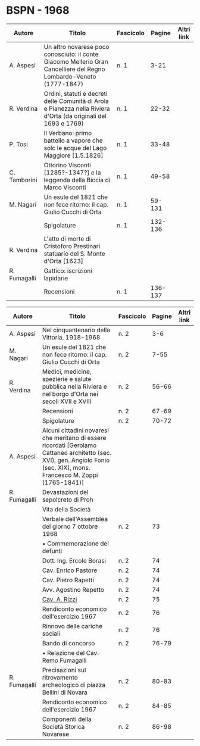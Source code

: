 # BSPN - 1968

| Autore       | Titolo                                                                                                              | Fascicolo | Pagine  | Altri link |
|--------------|---------------------------------------------------------------------------------------------------------------------|-----------|---------|------------|
| A. Aspesi    | Un altro novarese poco conosciuto: il conte Giacomo Mellerio Gran Cancelliere del Regno Lombardo-Veneto (1777-1847) | n. 1      | 3-21    |            |
| R. Verdina   | Ordini, statuti e decreti delle Comunità di Arola e Pianezza nella Riviera d'Orta (da originali del 1693 e 1769)    | n. 1      | 22-32   |            |
| P. Tosi      | Il Verbano: primo battello a vapore che solc le acque del Lago Maggiore [1.5.1826]                                  | n. 1      | 33-48   |            |
| C. Tamborini | Ottorino Visconti [1285?-1347?] e la leggenda della Biccia di Marco Visconti                                        | n. 1      | 49-58   |            |
| M. Nagari    | Un esule del 1821 che non fece ritorno: il cap. Giulio Cucchi di Orta                                               | n. 1      | 59-131  |            |
|              | Spigolature                                                                                                         | n. 1      | 132-136 |            |
| R. Verdina   | L'atto di morte di Cristoforo Prestinari statuario del S. Monte d'Orta [1623]                                       |           |         |            |
| R. Fumagalli | Gattico: iscrizioni lapidarie                                                                                       |           |         |            |
|              | Recensioni                                                                                                          | n. 1      | 136-137 |            |

| Autore       | Titolo                                                                                                                                                                    | Fascicolo | Pagine | Altri link |
|--------------|---------------------------------------------------------------------------------------------------------------------------------------------------------------------------|-----------|--------|------------|
| A. Aspesi    | Nel cinquantenario della Vittoria. 1918-1968                                                                                                                              | n. 2      | 3-6    |            |
| M. Nagari    | Un esule del 1821 che non fece ritorno: il cap. Giulio Cucchi di Orta                                                                                                     | n. 2      | 7-55   |            |
| R. Verdina   | Medici, medicine, spezierie e salute pubblica nella Riviera e nel borgo d'Orta nei secoli XVII e XVIII                                                                    | n. 2      | 56-66  |            |
|              | Recensioni                                                                                                                                                                | n. 2      | 67-69  |            |
|              | Spigolature                                                                                                                                                               | n. 2      | 70-72  |            |
| A. Aspesi    | Alcuni cittadini novaresi che meritano di essere ricordati [Gerolamo Cattaneo architetto (sec. XVI), gen. Angiolo Fonio (sec. XIX), mons. Francesco M. Zoppi (1765-1841)] |           |        |            |
| R. Fumagalli | Devastazioni del sepolcreto di Proh                                                                                                                                       |           |        |            |
|              | Vita della Società                                                                                                                                                        |           |        |            |
|              | Verbale dell'Assemblea del giorno 7 ottobre 1968                                                                                                                          | n. 2      | 73     |            |
|              | • Commemorazione dei defunti                                                                                                                                              |           |        |            |
|              | Dott. Ing. Ercole Borasi                                                                                                                                                  | n. 2      | 74     |            |
|              | Cav. Enrico Pastore                                                                                                                                                       | n. 2      | 74     |            |
|              | Cav. Pietro Rapetti                                                                                                                                                       | n. 2      | 74     |            |
|              | Avv. Agostino Repetto                                                                                                                                                     | n. 2      | 74     |            |
|              | [Cav. A. Rizzi](http://www.ssno.it/SSN/ssn_nec_Rizzi.html)                                                                                                                | n. 2      | 75     |            |
|              | Rendiconto economico dell'esercizio 1967                                                                                                                                  | n. 2      | 76     |            |
|              | Rinnovo delle cariche sociali                                                                                                                                             | n. 2      | 76     |            |
|              | Bando di concorso                                                                                                                                                         | n. 2      | 76-79  |            |
|              | • Relazione del Cav. Remo Fumagalli                                                                                                                                       |           |        |            |
| R. Fumagalli | Precisazioni sul ritrovamento archeologico di piazza Bellini di Novara                                                                                                    | n. 2      | 80-83  |            |
|              | Rendiconto economico dell'esercizio 1967                                                                                                                                  | n. 2      | 84-85  |            |
|              | Componenti della Società Storica Novarese                                                                                                                                 | n. 2      | 86-98  |            |
